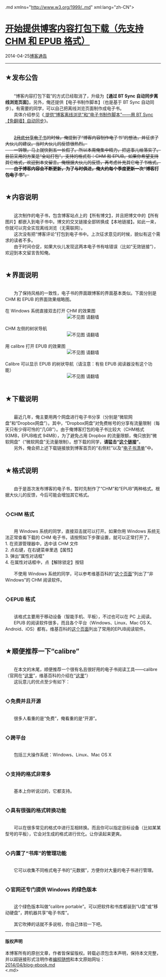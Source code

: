 <!DOCTYPE.md>
.md xmlns="http://www.w3.org/1999/..md" xml:lang="zh-CN">
<head>
<meta http-equiv="Content-Type" content="text.md; charset=utf-8" />
<meta name="generator" content="Python script by program.think@gmail.com" />
<meta name="provider" content="program-think.blogspot.com" />
<link type="text/css" rel="stylesheet" href="../../css/program-think.css" />
<title>开始提供博客内容打包下载（先支持 CHM 和 EPUB 格式） - 编程随想的博客</title>
</head>
<body>
<div id="main" style="width:100%;">
<h1><a href="../../index.md" title="回到首页">开始提供博客内容打包下载（先支持 CHM 和 EPUB 格式）</a></h1>
<div class="post-info"><span class="date-header">2014-04-25</span><a href="../../tags/E58D9AE5AEA2E9809AE5918A.md" class="tag">博客通告</a> </div>
<hr>
<div class="post">
<h2>★发布公告</h2><br />&#12288;&#12288;“博客内容打包下载”的方式已经取消了，升级为【<b>通过 BT Sync 自动同步离线浏览页面</b>】。另外，俺还提供【电子书制作脚本】（也是基于 BT Sync 自动同步）。有需要的同学，可以自己把离线浏览页面制作成电子书。<br />&#12288;&#12288;具体介绍参见《<a href="../../2015/03/blog-sync.md"> 提供“博客离线浏览”和“电子书制作脚本”——用 BT Sync【免翻墙】自动同步</a>》。<a name='more'></a><!--program-think--><br /><br /><br />&#12288;&#12288;<del><a href="../../2014/02/share-books.md">2月底分享电子书</a>的时候，俺提到了“博客内容制作电子书”的想法，并征求了大伙儿的建议。当时大伙儿的反馈很热烈。<br />&#12288;&#12288;一转眼，马上就快到五一长假了。所以本周俺集中精力，把这事儿给落实了。目前采用的方案是“全站打包”，支持的格式有：CHM 和 EPUB。如果你希望支持其它格式，欢迎到本文留言。俺根据大伙儿的反馈，再考虑补充其它电子书格式。<!--more--><br />&#12288;&#12288;<b>由于博客内容会不断更新，为了与时俱进，俺大约每个季度更新一次“博客打包电子书”</b>。</del><br /><br /><h2>★内容说明</h2><br />&#12288;&#12288;这次制作的电子书，包含博客站点上的【所有博文】，并且把博文中的【所有图片】都嵌入到电子书中。博文的交叉链接全部转换成【本地链接】。如此一来，你就可以完全实现离线浏览（无需联网）。<br />&#12288;&#12288;这次没有把“博客评论”打包到电子书中。上次征求意见的时候，貌似有这个需求的读者不多。<br />&#12288;&#12288;由于时间仓促，如果大伙儿发现这两本电子书有啥错误（比如“无效链接”），欢迎到本文留言告知俺。<br /><br /><h2>★界面说明</h2><br />&#12288;&#12288;为了保持风格的一致性，电子书的界面跟博客的界面基本类似。下面分别是 CHM 和 EPUB 的界面效果缩略图。<br /><br />在 Windows 系统直接双击打开 CHM 的效果图<br /><center><img src="../../images/2014/04/eX16PWG_h4A9OHSD0y45SiuinEZZWl50EN_FWphQMMtmvTc-pvGbvXDnljubstUXsSw6-mYHGlroYMfB8nJdg_wU_XQkzV8Z_pcVJCPdsdY87KnaM-em-DonOlFvOGjIeGAA" alt="不见图 请翻墙"></center><br />CHM 左侧的树状导航<br /><center><img src="../../images/2014/04/4FyKFm_QG3Q6upXB8UUWobGpilSpEEJLR0ST3vAPKHIddZo9GQtfksiqnOt7SgsgOzuYtZfdEsCmojTXOtIaOk6JRdKa7J_BGMgGpjN7FSaYg6sWUNjTxSOemuAzVSV147XY" alt="不见图 请翻墙"></center><br />用 calibre 打开 EPUB 的效果图<br /><center><img src="../../images/2014/04/c8A3MNL2zef8I589g1LywTYuBPeW80BCU8hH2x_YsUm60-uy0h19BmR5JUxJmLTLGtaplOk_OOd0ve2jZJfyi1z3eQgaAlJtL7JoNB6p9ESRs2U2Y0RIzPxFIvFjnygJhXex" alt="不见图 请翻墙"></center><br />Calibre 可以显示 EPUB 的树状导航（请注意：有些 EPUB 阅读器没有这个功能）<br /><center><img src="../../images/2014/04/bMp1S-KJoPqZjk39jFvAfajNQuajk9wkzLu5QFej26XwuE8xW8xa7C0y616StvzHO2hzY295B2Pa58M7i8UIDtvIBMOD-xUbGclUuJ3s8J9i6OHKKhwlDIzHwxO43KDeyKY-" alt="不见图 请翻墙"></center><br /><h2>★下载说明</h2><br />&#12288;&#12288;最近几年，俺主要用两个网盘进行电子书分享（分别是“微软网盘”和“Dropbox网盘”）。其中，“Dropbox网盘”对免费帐号的分享有流量限制（每天只有少得可怜的“几GB”）。由于俺博客打包的电子书比较大（CHM格式 93MB，EPUB格式 94MB），为了避免占用 Dropbox 的流量限额，俺只放到“微软网盘”（“微软网盘”无流量限制）。想下载的同学，<b>请猛击“<a href="https://onedrive.live.com/redir?resid=F5B0090663FEEADA!1010" target="_blank" rel="nofollow">这个链接</a>”</b>。<br />&#12288;&#12288;另外，俺会把上述下载链接放到博客首页的“右侧栏”以及“<a href="https://code.google.com/p/program-think/wiki/Books" target="_blank">电子书清单</a>”中。<br /><br /><h2>★格式说明</h2><br />&#12288;&#12288;由于是首次发布博客的电子书，暂时先制作了“CHM”和“EPUB”两种格式。根据大伙儿的反馈，今后可能会增加其它格式。<br /><br /><h3>◇CHM 格式</h3><br />&#12288;&#12288;用 Windows 系统的同学，直接双击就可以打开。如果你用 Windows 系统无法正常查看下载的 CHM 电子书，请按照如下步骤设置，就可以正常打开了。<br />1. 在资源管理器中，选中该 CHM 文件<br />2. 点右键，在右键菜单里选【属性】<br />3. 弹出“属性对话框”<br />4. 在属性对话框中，点【解除锁定】按钮 <br /><br />&#12288;&#12288;不使用 Windows 系统的同学，可以参考维基百科的“<a href="https://en.wikipedia.org/wiki/Microsoft_Compiled_HTML_Help" target="_blank" rel="nofollow">这个页面</a>”列出了“非Windows”的 CHM 阅读软件。<br /><br /><h3>◇EPUB 格式</h3><br />&#12288;&#12288;该格式主要用于移动设备（智能手机、平板），不过也可以在 PC 上阅读。<br />&#12288;&#12288;EPUB 的阅读软件很多，而且各个平台（Windows、Linux、Mac OS X、Android、iOS）都有。维基百科的<a href="https://zh.wikipedia.org/wiki/EPUB" target="_blank" rel="nofollow">这个页面</a>列出了常用的EPUB阅读软件。<br /><br /><h2>★顺便推荐一下“calibre”</h2><br />&#12288;&#12288;在本文的末尾，顺便推荐一个很有名且很好用的电子书阅读工具——calibre（官网在“<a href="http://www.calibre-ebook.com/" target="_blank" rel="nofollow">这里</a>”，维基百科的介绍在“<a href="https://zh.wikipedia.org/wiki/Calibre" target="_blank" rel="nofollow">这里</a>”）<br />&#12288;&#12288;这玩意儿的优点至少有如下：<br /><br /><h3>◇免费并且开源</h3><br />&#12288;&#12288;很多人看重的是“免费”，俺看重的是“开源”。<br /><br /><h3>◇跨平台</h3><br />&#12288;&#12288;包括三大操作系统：Windows、Linux、Mac OS X<br /><br /><h3>◇支持的格式非常多</h3><br />&#12288;&#12288;基本上你听说过的，它都支持。<br /><br /><h3>◇具有很强的格式转换功能</h3><br />&#12288;&#12288;可以在很多常见的格式中进行互相转换。而且你可以指定目标设备（比如某某型号的平板），它会对生成的格式进行优化。让你读起来更爽。<br /><br /><h3>◇内置了“书库”的管理功能</h3><br />&#12288;&#12288;它可以收集不同格式电子书的“元数据”，方便你对大量的电子书进行管理。<br /><br /><h3>◇官网还专门提供 Windows 的绿色版本</h3><br />&#12288;&#12288;这个绿色版本叫做“calibre portable”。可以把软件和书库都装到“U盘”或“移动硬盘”，跨机器共享“电子书库”。<br /><br />&#12288;&#12288;其它吹捧的话就不多说啦，你自己体验一下吧。<div class="blogger-post-footer">
</div>
<hr>
<div class="copyright">
<h4>版权声明</h4>
本博客所有的原创文章，作者皆保留版权。转载必须包含本声明，保持本文完整，并以超链接形式注明作者<a href="mailto:program.think@gmail.com">编程随想</a>和本文原始网址：<br>
<a href="2014/04/blog-ebook.md">2014/04/blog-ebook.md</a>
</div>
</div>
</body>
<.md>
